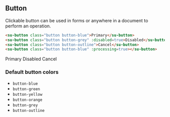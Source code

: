 ## Button


Clickable button can be used in forms or anywhere in a document to perform an operation.

```html
<su-button class="button button-blue">Primary</su-button>
<su-button class="button button-grey" :disabled=true>Disabled</su-button>
<su-button class="button button-outline">Cancel</su-button>
<su-button class="button button-blue" :processing=true></su-button>
```
<su-button class="button button-blue">Primary</su-button>
<su-button class="button button-grey" :disabled=true>Disabled</su-button>
<su-button class="button button-outline">Cancel</su-button>
<su-button class="button button-blue" processing></su-button>

### Default button colors
- `button-blue`
- `button-green`
- `button-yellow`
- `button-orange`
- `button-grey`
- `button-outline`